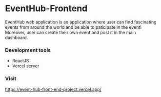 # EventHub-Frontend

EventHub web application is an application where user can find fascinating events from around the world and be able to paticipate in the event! Moreover, user can create their own event and post it in the main dashboard.

### Development tools
* ReactJS
* Vercel server

### Visit

https://event-hub-front-end-project.vercel.app/
